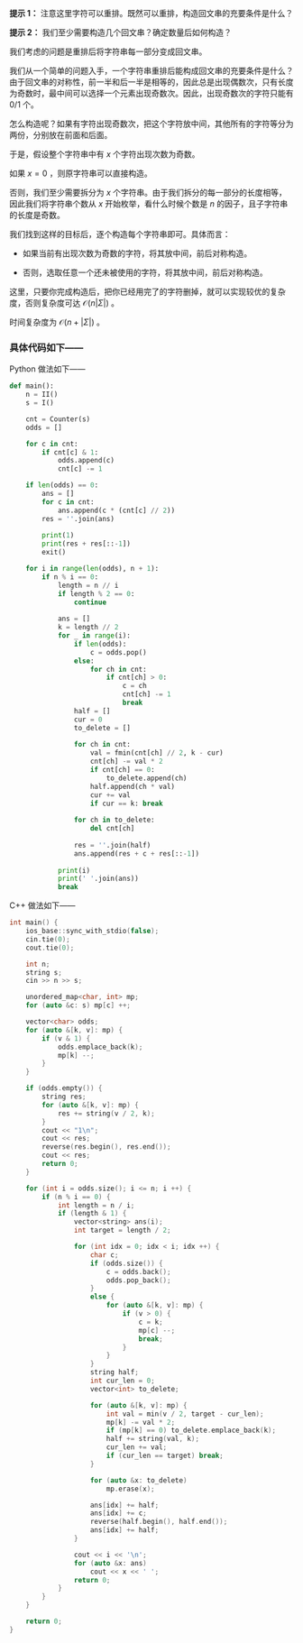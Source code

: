 **提示 1：** 注意这里字符可以重排。既然可以重排，构造回文串的充要条件是什么？

**提示 2：** 我们至少需要构造几个回文串？确定数量后如何构造？

我们考虑的问题是重排后将字符串每一部分变成回文串。

我们从一个简单的问题入手，一个字符串重排后能构成回文串的充要条件是什么？由于回文串的对称性，前一半和后一半是相等的，因此总是出现偶数次，只有长度为奇数时，最中间可以选择一个元素出现奇数次。因此，出现奇数次的字符只能有 $0/1$ 个。

怎么构造呢？如果有字符出现奇数次，把这个字符放中间，其他所有的字符等分为两份，分别放在前面和后面。

于是，假设整个字符串中有 $x$ 个字符出现次数为奇数。

如果 $x=0$ ，则原字符串可以直接构造。

否则，我们至少需要拆分为 $x$ 个字符串。由于我们拆分的每一部分的长度相等，因此我们将字符串个数从 $x$ 开始枚举，看什么时候个数是 $n$ 的因子，且子字符串的长度是奇数。

我们找到这样的目标后，逐个构造每个字符串即可。具体而言：

- 如果当前有出现次数为奇数的字符，将其放中间，前后对称构造。

- 否则，选取任意一个还未被使用的字符，将其放中间，前后对称构造。

这里，只要你完成构造后，把你已经用完了的字符删掉，就可以实现较优的复杂度，否则复杂度可达 $\mathcal{O}(n|\Sigma|)$ 。

时间复杂度为 $\mathcal{O}(n+|\Sigma|)$ 。

### 具体代码如下——

Python 做法如下——

```Python []
def main():
    n = II()
    s = I()

    cnt = Counter(s)
    odds = []

    for c in cnt:
        if cnt[c] & 1:
            odds.append(c)
            cnt[c] -= 1

    if len(odds) == 0:
        ans = []
        for c in cnt:
            ans.append(c * (cnt[c] // 2))
        res = ''.join(ans)
        
        print(1)
        print(res + res[::-1])
        exit()

    for i in range(len(odds), n + 1):
        if n % i == 0:
            length = n // i
            if length % 2 == 0:
                continue
            
            ans = []
            k = length // 2
            for _ in range(i):
                if len(odds):
                    c = odds.pop()
                else:
                    for ch in cnt:
                        if cnt[ch] > 0:
                            c = ch
                            cnt[ch] -= 1
                            break
                half = []
                cur = 0
                to_delete = []
                
                for ch in cnt:
                    val = fmin(cnt[ch] // 2, k - cur)
                    cnt[ch] -= val * 2
                    if cnt[ch] == 0:
                        to_delete.append(ch)
                    half.append(ch * val)
                    cur += val
                    if cur == k: break
                
                for ch in to_delete:
                    del cnt[ch]
                
                res = ''.join(half)
                ans.append(res + c + res[::-1])
            
            print(i)
            print(' '.join(ans))
            break
```

C++ 做法如下——

```cpp []
int main() {
    ios_base::sync_with_stdio(false);
    cin.tie(0);
    cout.tie(0);

    int n;
    string s;
    cin >> n >> s;

    unordered_map<char, int> mp;
    for (auto &c: s) mp[c] ++;

    vector<char> odds;
    for (auto &[k, v]: mp) {
        if (v & 1) {
            odds.emplace_back(k);
            mp[k] --;
        }
    }

    if (odds.empty()) {
        string res;
        for (auto &[k, v]: mp) {
            res += string(v / 2, k);
        }
        cout << "1\n";
        cout << res;
        reverse(res.begin(), res.end());
        cout << res;
        return 0;
    }

    for (int i = odds.size(); i <= n; i ++) {
        if (n % i == 0) {
            int length = n / i;
            if (length & 1) {
                vector<string> ans(i);
                int target = length / 2;

                for (int idx = 0; idx < i; idx ++) {
                    char c;
                    if (odds.size()) {
                        c = odds.back();
                        odds.pop_back();
                    }
                    else {
                        for (auto &[k, v]: mp) {
                            if (v > 0) {
                                c = k;
                                mp[c] --;
                                break;
                            }
                        }
                    }
                    string half;
                    int cur_len = 0;
                    vector<int> to_delete;

                    for (auto &[k, v]: mp) {
                        int val = min(v / 2, target - cur_len);
                        mp[k] -= val * 2;
                        if (mp[k] == 0) to_delete.emplace_back(k);
                        half += string(val, k);
                        cur_len += val;
                        if (cur_len == target) break;
                    }

                    for (auto &x: to_delete)
                        mp.erase(x);

                    ans[idx] += half;
                    ans[idx] += c;
                    reverse(half.begin(), half.end());
                    ans[idx] += half;
                }

                cout << i << '\n';
                for (auto &x: ans)
                    cout << x << ' ';
                return 0;
            }
        }
    }

    return 0;
}
```